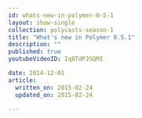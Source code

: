 ```yaml
---
id: whats-new-in-polymer-0-5-1
layout: show-single
collection: polycasts-season-1
title: "What's new in Polymer 0.5.1"
description: ""
published: true
youtubeVideoID: Iq8TdPJSQMI

date: 2014-12-01
article:
  written_on: 2015-02-24
  updated_on: 2015-02-24

---
```

